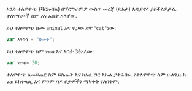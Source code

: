 አንድ ተለዋዋጭ (ቫርአብል) በፕሮግራምዎ ውስጥ መረጃ (ድአታ) እዲያኖሩ ያስችልዎታል. ተለዋዋጮች ስም እና እሴት አላቸው.

ይህ ተለዋዋጭ ስሙ `animal` እና ዋጋው ደሞ`"cat"`ነው:

```javascript
var እንስሳ = "ድመት";
```

ይህ ተለዋዋጭ ስም `ነጥብ` እና እሴት `30`አለው:

```javascript
var ነጥብ= 30;
```

ተለዋዋጭ ለመፍጠር ስም ይስጡት እና ከእሴ ጋር እኩል ያቀናብሩ. የተለዋዋጭ ስም ሁልጊዜ ከ `var`ይከተላል, እና ምንም ባዶ ቦታዎችን ማካተት የለበትም.